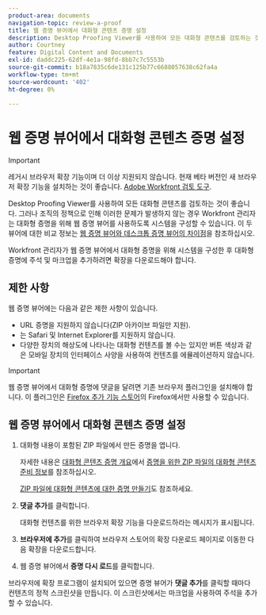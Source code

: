```yaml
---
product-area: documents
navigation-topic: review-a-proof
title: 웹 증명 뷰어에서 대화형 콘텐츠 증명 설정
description: Desktop Proofing Viewer를 사용하여 모든 대화형 콘텐츠를 검토하는 것이 좋습니다. 그러나 조직의 정책으로 인해 이러한 문제가 발생하지 않는 경우 Workfront 관리자는 대화형 증명을 위해 웹 증명 뷰어를 사용하도록 시스템을 구성할 수 있습니다. 이 두 뷰어에 대한 비교 정보는 웹 증명 뷰어와 데스크탑 증명 뷰어의 차이점 개요 를 참조하십시오.
author: Courtney
feature: Digital Content and Documents
exl-id: daddc225-62df-4e1a-98fd-8bb7c7c5553b
source-git-commit: b18a7835c6de131c125b77c6688057638c62fa4a
workflow-type: tm+mt
source-wordcount: '402'
ht-degree: 0%

---
```


# 웹 증명 뷰어에서 대화형 콘텐츠 증명 설정

>[!IMPORTANT]
>
>레거시 브라우저 확장 기능이며 더 이상 지원되지 않습니다. 현재 베타 버전인 새 브라우저 확장 기능을 설치하는 것이 좋습니다. [Adobe Workfront 검토 도구](/help/quicksilver/review-and-approve-work/proofing/reviewing-proofs-within-workfront/review-a-proof/review-proof-in-web-viewer-extension.md).


Desktop Proofing Viewer를 사용하여 모든 대화형 콘텐츠를 검토하는 것이 좋습니다. 그러나 조직의 정책으로 인해 이러한 문제가 발생하지 않는 경우 Workfront 관리자는 대화형 증명을 위해 웹 증명 뷰어를 사용하도록 시스템을 구성할 수 있습니다. 이 두 뷰어에 대한 비교 정보는 [웹 증명 뷰어와 데스크톱 증명 뷰어의 차이점](../../../../review-and-approve-work/proofing/proofing-overview/understand-differences-between-web-viewer.md)을 참조하십시오.

Workfront 관리자가 웹 증명 뷰어에서 대화형 증명을 위해 시스템을 구성한 후 대화형 증명에 주석 및 마크업을 추가하려면 확장을 다운로드해야 합니다.

## 제한 사항

웹 증명 뷰어에는 다음과 같은 제한 사항이 있습니다.

* URL 증명을 지원하지 않습니다(ZIP 아카이브 파일만 지원).
* 는 Safari 및 Internet Explorer를 지원하지 않습니다.
* 다양한 장치의 해상도에 나타나는 대화형 컨텐츠를 볼 수는 있지만 버튼 색상과 같은 모바일 장치의 인터페이스 사양을 사용하여 컨텐츠를 에뮬레이션하지 않습니다.

>[!IMPORTANT]
>
>웹 증명 뷰어에서 대화형 증명에 댓글을 달려면 기존 브라우저 플러그인을 설치해야 합니다. 이 플러그인은 [Firefox 추가 기능 스토어](https://addons.mozilla.org/en-US/firefox/addon/proofhq-rich-media-review/)의 Firefox에서만 사용할 수 있습니다.

## 웹 증명 뷰어에서 대화형 콘텐츠 증명 설정

1. 대화형 내용이 포함된 ZIP 파일에서 만든 증명을 엽니다.

   자세한 내용은 [대화형 콘텐츠 증명 개요](../../../../review-and-approve-work/proofing/proofing-overview/interactive-content-proofs.md)에서 [증명을 위한 ZIP 파일의 대화형 콘텐츠 준비 정보](../../../../review-and-approve-work/proofing/proofing-overview/interactive-content-proofs.md#howtoprepareaninteractiveziparchive)를 참조하십시오.

   [ZIP 파일에 대화형 콘텐츠에 대한 증명 만들기](../../../../review-and-approve-work/proofing/creating-proofs-within-workfront/generate-proof-interactive-content.md)도 참조하세요.

1. **댓글 추가**&#x200B;를 클릭합니다.

   대화형 컨텐츠를 위한 브라우저 확장 기능을 다운로드하라는 메시지가 표시됩니다.

1. **브라우저에 추가**&#x200B;를 클릭하여 브라우저 스토어의 확장 다운로드 페이지로 이동한 다음 확장을 다운로드합니다.
1. 웹 증명 뷰어에서 **증명 다시 로드**&#x200B;를 클릭합니다.

브라우저에 확장 프로그램이 설치되어 있으면 증명 뷰어가 **댓글 추가**&#x200B;를 클릭할 때마다 컨텐츠의 정적 스크린샷을 만듭니다. 이 스크린샷에서는 마크업을 사용하여 주석을 추가할 수 있습니다.
